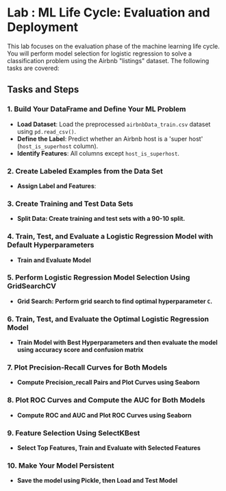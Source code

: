 # Lab : ML Life Cycle: Evaluation and Deployment

This lab focuses on the evaluation phase of the machine learning life cycle. You will perform model selection for logistic regression to solve a classification problem using the Airbnb "listings" dataset. The following tasks are covered:

## Tasks and Steps

### 1. Build Your DataFrame and Define Your ML Problem

- **Load Dataset**: Load the preprocessed `airbnbData_train.csv` dataset using `pd.read_csv()`.
- **Define the Label**: Predict whether an Airbnb host is a 'super host' (`host_is_superhost` column).
- **Identify Features**: All columns except `host_is_superhost`.

### 2. Create Labeled Examples from the Data Set

- **Assign Label and Features**: 
  
### 3. Create Training and Test Data Sets

- **Split Data: Create training and test sets with a 90-10 split.**

### 4. Train, Test, and Evaluate a Logistic Regression Model with Default Hyperparameters

- **Train and Evaluate Model**

### 5. Perform Logistic Regression Model Selection Using GridSearchCV

- **Grid Search: Perform grid search to find optimal hyperparameter `C`.**

### 6. Train, Test, and Evaluate the Optimal Logistic Regression Model

- **Train Model with Best Hyperparameters and then evaluate the model using accuracy score and confusion matrix**

### 7. Plot Precision-Recall Curves for Both Models

- **Compute Precision_recall Pairs and Plot Curves using Seaborn**

### 8. Plot ROC Curves and Compute the AUC for Both Models

- **Compute ROC and AUC and Plot ROC Curves using Seaborn**

### 9. Feature Selection Using SelectKBest

- **Select Top Features, Train and Evaluate with Selected Features**

### 10. Make Your Model Persistent

- **Save the model using Pickle, then Load and Test Model**